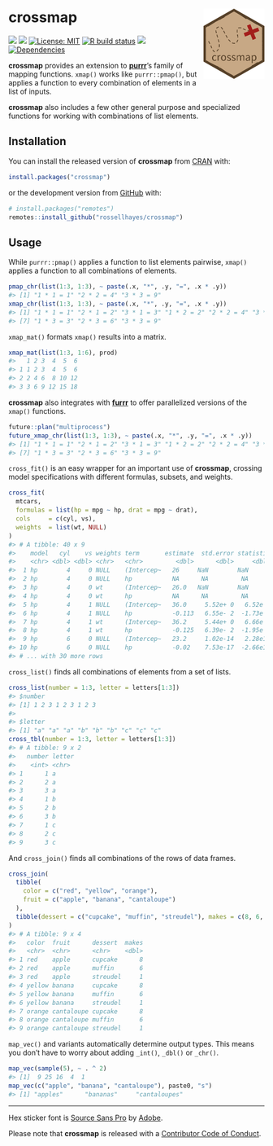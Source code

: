 
<!-- README.md is generated from README.Rmd. Please edit that file -->

# crossmap <img src="man/figures/logo.png?raw=TRUE" align="right" height="138" />

<!-- badges: start -->

[![](https://www.r-pkg.org/badges/version/crossmap?color=brightgreen)](https://cran.r-project.org/package=crossmap)
[![](https://img.shields.io/badge/lifecycle-maturing-blue.svg)](https://www.tidyverse.org/lifecycle/#maturing)
[![License:
MIT](https://img.shields.io/badge/license-MIT-blueviolet.svg)](https://cran.r-project.org/web/licenses/MIT)
[![R build
status](https://github.com/rossellhayes/crossmap/workflows/R-CMD-check/badge.svg)](https://github.com/rossellhayes/crossmap/actions)
[![](https://codecov.io/gh/rossellhayes/crossmap/branch/master/graph/badge.svg)](https://codecov.io/gh/rossellhayes/crossmap)
[![Dependencies](https://tinyverse.netlify.com/badge/crossmap)](https://cran.r-project.org/package=crossmap)
<!-- badges: end -->

**crossmap** provides an extension to
[**purrr**](https://github.com/tidyverse/purrr)’s family of mapping
functions. `xmap()` works like `purrr::pmap()`, but applies a function
to every combination of elements in a list of inputs.

**crossmap** also includes a few other general purpose and specialized
functions for working with combinations of list elements.

## Installation

You can install the released version of **crossmap** from
[CRAN](https://cran.r-project.org/package=crossmap) with:

``` r
install.packages("crossmap")
```

or the development version from
[GitHub](https://github.com/rossellhayes/crossmap) with:

``` r
# install.packages("remotes")
remotes::install_github("rossellhayes/crossmap")
```

## Usage

While `purrr::pmap()` applies a function to list elements pairwise,
`xmap()` applies a function to all combinations of elements.

``` r
pmap_chr(list(1:3, 1:3), ~ paste(.x, "*", .y, "=", .x * .y))
#> [1] "1 * 1 = 1" "2 * 2 = 4" "3 * 3 = 9"
xmap_chr(list(1:3, 1:3), ~ paste(.x, "*", .y, "=", .x * .y))
#> [1] "1 * 1 = 1" "2 * 1 = 2" "3 * 1 = 3" "1 * 2 = 2" "2 * 2 = 4" "3 * 2 = 6"
#> [7] "1 * 3 = 3" "2 * 3 = 6" "3 * 3 = 9"
```

`xmap_mat()` formats `xmap()` results into a matrix.

``` r
xmap_mat(list(1:3, 1:6), prod)
#>   1 2 3  4  5  6
#> 1 1 2 3  4  5  6
#> 2 2 4 6  8 10 12
#> 3 3 6 9 12 15 18
```

**crossmap** also integrates with
[**furrr**](https://github.com/DavisVaughan/furrr) to offer parallelized
versions of the `xmap()` functions.

``` r
future::plan("multiprocess")
future_xmap_chr(list(1:3, 1:3), ~ paste(.x, "*", .y, "=", .x * .y))
#> [1] "1 * 1 = 1" "2 * 1 = 2" "3 * 1 = 3" "1 * 2 = 2" "2 * 2 = 4" "3 * 2 = 6"
#> [7] "1 * 3 = 3" "2 * 3 = 6" "3 * 3 = 9"
```

`cross_fit()` is an easy wrapper for an important use of **crossmap**,
crossing model specifications with different formulas, subsets, and
weights.

``` r
cross_fit(
  mtcars,
  formulas = list(hp = mpg ~ hp, drat = mpg ~ drat),
  cols     = c(cyl, vs),
  weights  = list(wt, NULL)
)
#> # A tibble: 40 x 9
#>    model   cyl    vs weights term       estimate  std.error statistic    p.value
#>    <chr> <dbl> <dbl> <chr>   <chr>         <dbl>      <dbl>     <dbl>      <dbl>
#>  1 hp        4     0 NULL    (Intercep~   26     NaN        NaN       NaN       
#>  2 hp        4     0 NULL    hp           NA      NA         NA        NA       
#>  3 hp        4     0 wt      (Intercep~   26.0   NaN        NaN       NaN       
#>  4 hp        4     0 wt      hp           NA      NA         NA        NA       
#>  5 hp        4     1 NULL    (Intercep~   36.0     5.52e+ 0   6.52e 0   1.85e- 4
#>  6 hp        4     1 NULL    hp           -0.113   6.55e- 2  -1.73e 0   1.21e- 1
#>  7 hp        4     1 wt      (Intercep~   36.2     5.44e+ 0   6.66e 0   1.59e- 4
#>  8 hp        4     1 wt      hp           -0.125   6.39e- 2  -1.95e 0   8.73e- 2
#>  9 hp        6     0 NULL    (Intercep~   23.2     1.02e-14   2.28e15   2.79e-16
#> 10 hp        6     0 NULL    hp           -0.02    7.53e-17  -2.66e14   2.40e-15
#> # ... with 30 more rows
```

`cross_list()` finds all combinations of elements from a set of lists.

``` r
cross_list(number = 1:3, letter = letters[1:3])
#> $number
#> [1] 1 2 3 1 2 3 1 2 3
#> 
#> $letter
#> [1] "a" "a" "a" "b" "b" "b" "c" "c" "c"
cross_tbl(number = 1:3, letter = letters[1:3])
#> # A tibble: 9 x 2
#>   number letter
#>    <int> <chr> 
#> 1      1 a     
#> 2      2 a     
#> 3      3 a     
#> 4      1 b     
#> 5      2 b     
#> 6      3 b     
#> 7      1 c     
#> 8      2 c     
#> 9      3 c
```

And `cross_join()` finds all combinations of the rows of data frames.

``` r
cross_join(
  tibble(
    color = c("red", "yellow", "orange"),
    fruit = c("apple", "banana", "cantaloupe")
  ),
  tibble(dessert = c("cupcake", "muffin", "streudel"), makes = c(8, 6, 1))
)
#> # A tibble: 9 x 4
#>   color  fruit      dessert  makes
#>   <chr>  <chr>      <chr>    <dbl>
#> 1 red    apple      cupcake      8
#> 2 red    apple      muffin       6
#> 3 red    apple      streudel     1
#> 4 yellow banana     cupcake      8
#> 5 yellow banana     muffin       6
#> 6 yellow banana     streudel     1
#> 7 orange cantaloupe cupcake      8
#> 8 orange cantaloupe muffin       6
#> 9 orange cantaloupe streudel     1
```

`map_vec()` and variants automatically determine output types. This
means you don’t have to worry about adding `_int()`, `_dbl()` or
`_chr()`.

``` r
map_vec(sample(5), ~ . ^ 2)
#> [1]  9 25 16  4  1
map_vec(c("apple", "banana", "cantaloupe"), paste0, "s")
#> [1] "apples"      "bananas"     "cantaloupes"
```

-----

Hex sticker font is [Source Sans
Pro](https://github.com/adobe-fonts/source-sans-pro) by
[Adobe](https://www.adobe.com).

Please note that **crossmap** is released with a [Contributor Code of
Conduct](https://www.contributor-covenant.org/version/2/0/code_of_conduct/).
